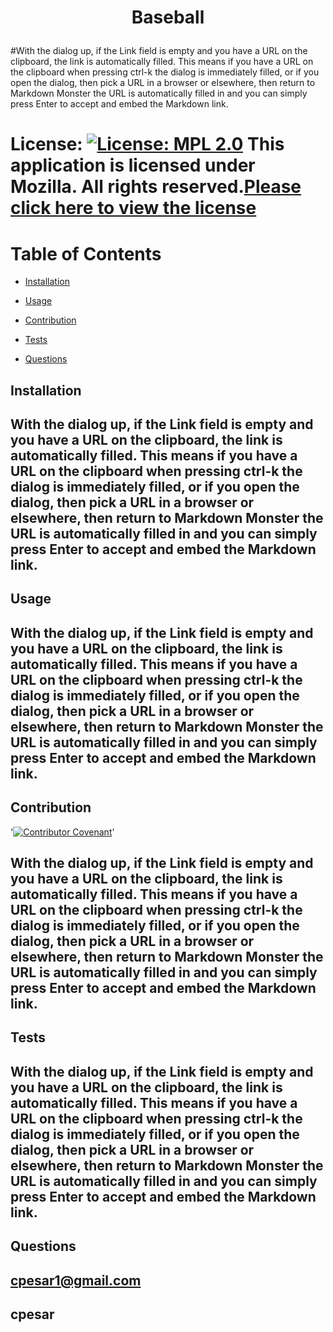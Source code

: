 # <p align="center"> Baseball </p>
  #With the dialog up, if the Link field is empty and you have a URL on the clipboard, the link is automatically filled. This means if you have a URL on the clipboard when pressing ctrl-k the dialog is immediately filled, or if you open the dialog, then pick a URL in a browser or elsewhere, then return to Markdown Monster the URL is automatically filled in and you can simply press Enter to accept and embed the Markdown link.
  
  # License: [![License: MPL 2.0](https://img.shields.io/badge/License-MPL%202.0-brightgreen.svg)](https://opensource.org/licenses/MPL-2.0) This application is licensed under Mozilla. All rights reserved.[Please click here to view the license](https://www.mozilla.org/en-US/MPL/2.0/FAQ/)
  

  # Table of Contents

  * [Installation](#installation)

  * [Usage](#usage)

  * [Contribution](#contribution)

  * [Tests](#tests)

  * [Questions](#questions)

  

  ## Installation
  ## <a name="installation">With the dialog up, if the Link field is empty and you have a URL on the clipboard, the link is automatically filled. This means if you have a URL on the clipboard when pressing ctrl-k the dialog is immediately filled, or if you open the dialog, then pick a URL in a browser or elsewhere, then return to Markdown Monster the URL is automatically filled in and you can simply press Enter to accept and embed the Markdown link.</a>

  ## Usage
  ## <a name="usage">With the dialog up, if the Link field is empty and you have a URL on the clipboard, the link is automatically filled. This means if you have a URL on the clipboard when pressing ctrl-k the dialog is immediately filled, or if you open the dialog, then pick a URL in a browser or elsewhere, then return to Markdown Monster the URL is automatically filled in and you can simply press Enter to accept and embed the Markdown link.</a>

  ## Contribution
  '[![Contributor Covenant](https://img.shields.io/badge/Contributor%20Covenant-2.0-4baaaa.svg)](code_of_conduct.md)'
  ## <a name="contribution">With the dialog up, if the Link field is empty and you have a URL on the clipboard, the link is automatically filled. This means if you have a URL on the clipboard when pressing ctrl-k the dialog is immediately filled, or if you open the dialog, then pick a URL in a browser or elsewhere, then return to Markdown Monster the URL is automatically filled in and you can simply press Enter to accept and embed the Markdown link.</a>
  

  ## Tests
  ## <a name="tests">With the dialog up, if the Link field is empty and you have a URL on the clipboard, the link is automatically filled. This means if you have a URL on the clipboard when pressing ctrl-k the dialog is immediately filled, or if you open the dialog, then pick a URL in a browser or elsewhere, then return to Markdown Monster the URL is automatically filled in and you can simply press Enter to accept and embed the Markdown link.</a>

  ## Questions
  ## <a name = "email">cpesar1@gmail.com</a>
  ## <a name = "questions">cpesar</a>
 

  

